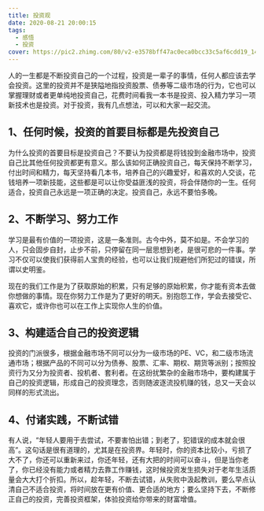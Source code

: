 ```yaml
---
title: 投资观
date: 2020-08-21 20:00:15
tags:
  - 感悟
  - 投资
cover: https://pic2.zhimg.com/80/v2-e3578bff47ac0eca0bcc33c5af6cdd19_1440w.jpg
---
```

人的一生都是不断投资自己的一个过程，投资是一辈子的事情，任何人都应该去学会投资。这里的投资并不是狭隘地指投资股票、债券等二级市场的行为，它也可以掌握理财或者更单纯地投资自己，花费时间看我一本书是投资、投入精力学习一项新技术也是投资。对于投资，我有几点想法，可以和大家一起交流。

## 1、任何时候，投资的首要目标都是先投资自己
为什么投资的首要目标是投资自己？不要认为投资都是将钱投到金融市场中，投资自己比其他任何投资都更有意义。那么该如何正确投资自己，每天保持不断学习，付出时间和精力，每天坚持看几本书，培养自己的兴趣爱好，和喜欢的人交谈，花钱培养一项新技能，这些都是可以让你受益匪浅的投资，将会伴随你的一生。任何适合，投资自己永远是一项正确的决定。投资自己，永远不要怕多晚。

## 2、不断学习、努力工作
学习是最有价值的一项投资，这是一条准则。古今中外，莫不如是。不会学习的人，只会固步自封，止步不前，只停留在同一层思想到老，是很可悲的一件事。学习不仅可以使我们获得前人宝贵的经验，也可以让我们规避他们所犯过的错误，所谓以史明鉴。

现在的我们工作是为了获取原始的积累，只有足够的原始积累，你才能有资本去做你想做的事情。现在你努力工作是为了更好的明天。别抱怨工作，学会去接受它、喜欢它，或许你也可以在工作上实现你人生的价值。

## 3、构建适合自己的投资逻辑
投资的门派很多，根据金融市场不同可以分为一级市场的PE、VC，和二级市场流通市场；根据产品的不同可以分为债券、股票、汇率、期权、期货等派别；按照投资行为又分为投资者、投机者、套利者。在这纷扰繁杂的金融市场中，要构建属于自己的投资逻辑，形成自己的投资理念，否则随波逐流投机赚的钱，总又一天会以同样的形式流出。

## 4、付诸实践，不断试错
有人说，“年轻人要用于去尝试，不要害怕出错；到老了，犯错误的成本就会很高”。这句话是很有道理的，尤其是在投资界。年轻时，你的资本比较小，亏损了大不了，你还可以重新来过，你还年轻，还有大把的时间可以奋斗，但是当你老了，你已经没有能力或者精力去靠工作赚钱，这时候投资发生损失对于老年生活质量会大大打个折扣。所以，趁年轻，不断去试错，从失败中汲起教训，要么早点认清自己不适合投资，将时间放在更有价值、更合适的地方；要么坚持下去，不断修正自己的投资，完善投资框架，体验投资给你带来的财富增值。
